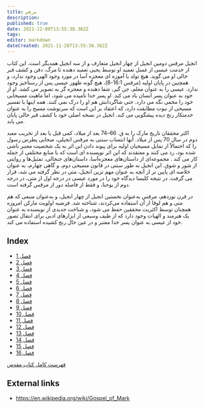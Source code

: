 ```yaml
---
title: مرقس
description: 
published: true
date: 2021-12-08T13:55:38.362Z
tags: 
editor: markdown
dateCreated: 2021-11-28T13:55:38.362Z
---
```


انجیل مرقس دومین انجیل از چهار انجیل متعارف و از سه انجیل همدیگر است. این کتاب از خدمت عیسی از غسل تعمید او توسط یحیی تعمید دهنده تا مرگ، دفن و کشف قبر خالی او می گوید. هیچ تولد یا آموزه ای معجزه آسا در مورد وجود الهی وجود ندارد، و همچنین در پایان اولیه (مرقس 16:1-8)، هیچ گونه ظهور عیسی پس از رستاخیز وجود ندارد. عیسی را به عنوان معلم، جن گیر، شفا دهنده و معجزه گر به تصویر می کشد. او از خود به عنوان پسر انسان یاد می کند. او پسر خدا نامیده می شود، اما ماهیت مسیحایی خود را مخفی نگه می دارد. حتی شاگردانش هم او را درک نمی کنند. همه اینها با تفسیر مسیحی از نبوت مطابقت دارد، که اعتقاد بر این است که سرنوشت مسیح را به عنوان خدمتکار رنج دیده پیشگویی می کند. انجیل در نسخه اصلی خود با کشف قبر خالی پایان می یابد.

اکثر محققان تاریخ مارک را به ق. 66–74 بعد از میلاد، کمی قبل یا بعد از تخریب معبد دوم در سال 70 پس از میلاد. آنها انتساب سنتی به مرقس انجیلی، صحابی پطرس رسول را که احتمالاً از تمایل مسیحیان اولیه برای پیوند دادن این اثر به یک شخصیت معتبر ناشی شده بود، رد می کنند و معتقدند که این اثر نویسنده ای است که با منابع مختلفی از جمله کار می کند . مجموعه‌ای از داستان‌های معجزه‌آسا، داستان‌های جنجالی، تمثیل‌ها و روایتی از شور و شوق. این انجیل به طور سنتی در قانون مسیحی دوم، و گاهی چهارم، به عنوان خلاصه ای پایین تر از آنچه به عنوان مهم ترین انجیل، متی در نظر گرفته می شد، قرار می گرفت. در نتیجه کلیسا دیدگاه خود را در مورد عیسی در درجه اول از متی، در درجه دوم از یوحنا، و فقط از فاصله دور از مرقس گرفته است.

در قرن نوزدهم، مرقس به‌عنوان نخستین انجیل از چهار انجیل، و به‌عنوان منبعی که هم متی و هم لوقا از آن استفاده می‌کردند، شناخته شد. فرضیه اولویت مارکن امروزه همچنان توسط اکثریت محققین حفظ می شود، و شناخت جدیدی از نویسنده به عنوان یک هنرمند و الهیات وجود دارد که از طیف وسیعی از ابزارهای ادبی برای انتقال تصور خود از عیسی به عنوان پسر خدا معتبر و در عین حال رنج کشیده استفاده می کند.

## Index

- [فصل 1](/fa/Bible/Mark/1)
- [فصل 2](/fa/Bible/Mark/2)
- [فصل 3](/fa/Bible/Mark/3)
- [فصل 4](/fa/Bible/Mark/4)
- [فصل 5](/fa/Bible/Mark/5)
- [فصل 6](/fa/Bible/Mark/6)
- [فصل 7](/fa/Bible/Mark/7)
- [فصل 8](/fa/Bible/Mark/8)
- [فصل 9](/fa/Bible/Mark/9)
- [فصل 10](/fa/Bible/Mark/10)
- [فصل 11](/fa/Bible/Mark/11)
- [فصل 12](/fa/Bible/Mark/12)
- [فصل 13](/fa/Bible/Mark/13)
- [فصل 14](/fa/Bible/Mark/14)
- [فصل 15](/fa/Bible/Mark/15)
- [فصل 16](/fa/Bible/Mark/16)



[فهرست کامل کتاب مقدس](/fa/index/bible)


## External links

- https://en.wikipedia.org/wiki/Gospel_of_Mark